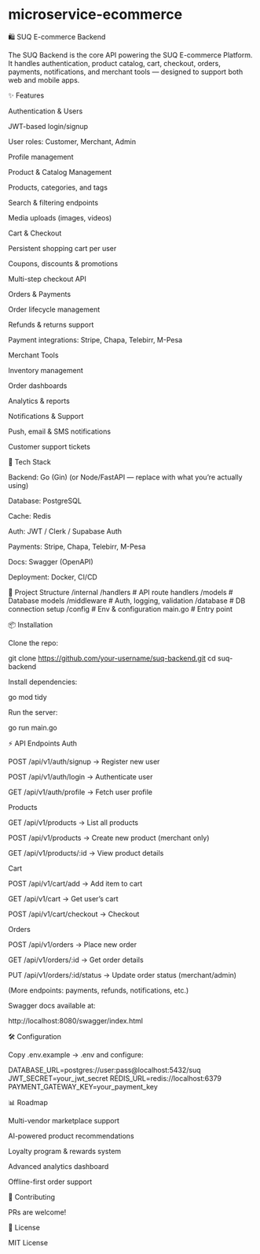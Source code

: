 ﻿# microservice-ecommerce
🛍️ SUQ E-commerce Backend

The SUQ Backend is the core API powering the SUQ E-commerce Platform.
It handles authentication, product catalog, cart, checkout, orders, payments, notifications, and merchant tools — designed to support both web and mobile apps.

✨ Features

Authentication & Users

JWT-based login/signup

User roles: Customer, Merchant, Admin

Profile management

Product & Catalog Management

Products, categories, and tags

Search & filtering endpoints

Media uploads (images, videos)

Cart & Checkout

Persistent shopping cart per user

Coupons, discounts & promotions

Multi-step checkout API

Orders & Payments

Order lifecycle management

Refunds & returns support

Payment integrations: Stripe, Chapa, Telebirr, M-Pesa

Merchant Tools

Inventory management

Order dashboards

Analytics & reports

Notifications & Support

Push, email & SMS notifications

Customer support tickets

🚀 Tech Stack

Backend: Go (Gin) (or Node/FastAPI — replace with what you’re actually using)

Database: PostgreSQL

Cache: Redis

Auth: JWT / Clerk / Supabase Auth

Payments: Stripe, Chapa, Telebirr, M-Pesa

Docs: Swagger (OpenAPI)

Deployment: Docker, CI/CD

📂 Project Structure
/internal
    /handlers      # API route handlers
    /models        # Database models
    /middleware    # Auth, logging, validation
    /database      # DB connection setup
    /config        # Env & configuration
main.go            # Entry point

📦 Installation

Clone the repo:

git clone https://github.com/your-username/suq-backend.git
cd suq-backend


Install dependencies:

go mod tidy


Run the server:

go run main.go

⚡ API Endpoints
Auth

POST /api/v1/auth/signup → Register new user

POST /api/v1/auth/login → Authenticate user

GET /api/v1/auth/profile → Fetch user profile

Products

GET /api/v1/products → List all products

POST /api/v1/products → Create new product (merchant only)

GET /api/v1/products/:id → View product details

Cart

POST /api/v1/cart/add → Add item to cart

GET /api/v1/cart → Get user’s cart

POST /api/v1/cart/checkout → Checkout

Orders

POST /api/v1/orders → Place new order

GET /api/v1/orders/:id → Get order details

PUT /api/v1/orders/:id/status → Update order status (merchant/admin)

(More endpoints: payments, refunds, notifications, etc.)

Swagger docs available at:

http://localhost:8080/swagger/index.html

🛠 Configuration

Copy .env.example → .env and configure:

DATABASE_URL=postgres://user:pass@localhost:5432/suq
JWT_SECRET=your_jwt_secret
REDIS_URL=redis://localhost:6379
PAYMENT_GATEWAY_KEY=your_payment_key

📊 Roadmap

 Multi-vendor marketplace support

 AI-powered product recommendations

 Loyalty program & rewards system

 Advanced analytics dashboard

 Offline-first order support

🤝 Contributing

PRs are welcome!

📜 License

MIT License
